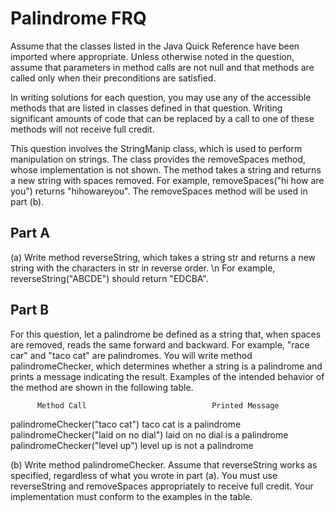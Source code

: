 
# Palindrome FRQ 
Assume that the classes listed in the Java Quick Reference have been imported where appropriate.
Unless otherwise noted in the question, assume that parameters in method calls are not null and that 
methods are called only when their preconditions are satisfied.

In writing solutions for each question, you may use any of the accessible methods that are listed in 
classes defined in that question. Writing significant amounts of code that can be replaced by a call 
to one of these methods will not receive full credit.

This question involves the StringManip class, which is used to perform manipulation on strings.
The class provides the removeSpaces method, whose implementation is not shown. The method takes a 
string and returns a new string with spaces removed. For example, removeSpaces("hi how are you") 
returns "hihowareyou". The removeSpaces method will be used in part (b).

## Part A
(a) Write method reverseString, which takes a string str and returns a new string with the characters in str in reverse order. \n 
    For example, reverseString("ABCDE") should return "EDCBA".


## Part B
For this question, let a palindrome be defined as a string that, when spaces are removed, 
reads the same forward and backward. For example, "race car" and "taco cat" are palindromes. 
You will write method palindromeChecker, which determines whether a string is a palindrome and 
prints a message indicating the result. Examples of the intended behavior of the method are shown 
in the following table.

          Method Call	                         Printed Message
 palindromeChecker("taco cat")	           taco cat is a palindrome
 palindromeChecker("laid on no dial")     laid on no dial is a palindrome
 palindromeChecker("level up")	           level up is not a palindrome
 
(b) Write method palindromeChecker. Assume that reverseString works as specified, regardless of what you wrote in part (a). 
    You must use reverseString and removeSpaces appropriately to receive full credit. 
    Your implementation must conform to the examples in the table.
